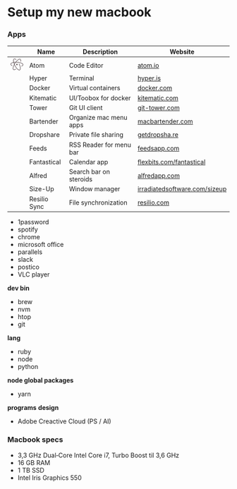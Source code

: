 # Setup my new macbook

### Apps
|      | Name                  | Description                  | Website
| ---- | --------------------- | ---------------------------- | -----
| ![](./resources/logos/atom.png) | Atom                  | Code Editor                  | [atom.io](https://atom.io)
|  | Hyper                 | Terminal                     | [hyper.is](https://hyper.is/)
|  | Docker                | Virtual containers           | [docker.com](https://docker.com)
|  | Kitematic             | UI/Toobox for docker         | [kitematic.com](https://kitematic.com/)
|  | Tower                 | Git UI client                | [git-tower.com](https://www.git-tower.com/mac/)
|  | Bartender             | Organize mac menu apps       | [macbartender.com](https://www.macbartender.com/)
|  | Dropshare             | Private file sharing         | [getdropsha.re](https://getdropsha.re/)
|  | Feeds                 | RSS Reader for menu bar      | [feedsapp.com](http://www.feedsapp.com/)
|  | Fantastical           | Calendar app                 | [flexbits.com/fantastical](https://flexibits.com/fantastical)
|  | Alfred                | Search bar on steroids       | [alfredapp.com](https://www.alfredapp.com/)
|  | Size-Up               | Window manager               | [irradiatedsoftware.com/sizeup](http://www.irradiatedsoftware.com/sizeup/)
|  | Resilio Sync          | File synchronization         | [resilio.com](https://www.resilio.com/)

- 1password
- spotify
- chrome
- microsoft office
- parallels
- slack
- postico
- VLC player



**dev bin**
- brew
- nvm
- htop
- git

**lang**
- ruby
- node
- python

**node global packages**
- yarn


**programs**
**design**
- Adobe Creactive Cloud (PS / AI)

### Macbook specs
- 3,3 GHz Dual‑Core Intel Core i7, Turbo Boost til 3,6 GHz
- 16 GB RAM
- 1 TB SSD
- Intel Iris Graphics 550
